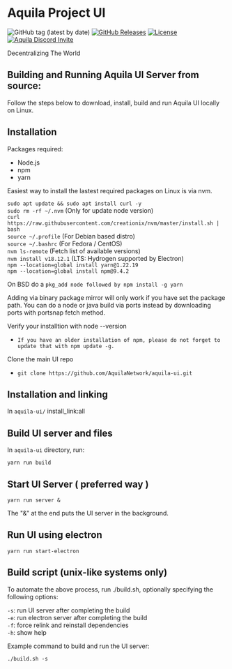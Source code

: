 # Aquila Project UI

![GitHub tag (latest by date)](https://img.shields.io/github/v/tag/Aquila/aquila-ui?label=latest%20version)
[![GitHub Releases](https://img.shields.io/github/downloads/Aquila/aquila-ui/latest/total)](https://github.com/Aquila/aquila-ui/releases/latest)
[![License](https://img.shields.io/badge/license-GPL--3.0-blue)](https://opensource.org/licenses/GPL-3.0)
[![Aquila Discord Invite](https://img.shields.io/discord/745037351163527189?color=%237289DA&label=chat&logo=discord&logoColor=white)](https://discord.com/invite/54UyhB7)

Decentralizing The World

Building and Running Aquila UI Server from source:
----------------------------------------------------
Follow the steps below to download, install, build and run Aquila UI locally on Linux.


Installation
------------
Packages required:
 - Node.js
 - npm
 - yarn

Easiest way to install the lastest required packages on Linux is via nvm. 

``` sudo apt update && sudo apt install curl -y ``` <br/>
``` sudo rm -rf ~/.nvm ``` (Only for update node version)<br/>
``` curl https://raw.githubusercontent.com/creationix/nvm/master/install.sh | bash ``` <br/>
``` source ~/.profile ``` (For Debian based distro) <br/>
``` source ~/.bashrc ``` (For Fedora / CentOS) <br/>
``` nvm ls-remote ``` (Fetch list of available versions) <br/>
``` nvm install v18.12.1 ```  (LTS: Hydrogen supported by Electron) <br/>
``` npm --location=global install yarn@1.22.19 ``` <br/>
``` npm --location=global install npm@9.4.2 ``` <br/>

On BSD do a ``` pkg_add node followed by npm install -g yarn ```

Adding via binary package mirror will only work if you have set the package path. You can do a node or java build via ports instead by downloading ports with portsnap fetch method.

Verify your installtion with node --version <br/>
- ``` If you have an older installation of npm, please do not forget to update that with npm update -g. ```

Clone the main UI repo
 - ``` git clone https://github.com/AquilaNetwork/aquila-ui.git ```

Installation and linking
------------------------
 In `aquila-ui/` install_link:all


Build UI server and files
-------------------------
In `aquila-ui` directory, run:
```
yarn run build
```

Start UI Server ( preferred way )
---------------
```
yarn run server &
```
The "&" at the end puts the UI server in the background.

Run UI using electron
---------------------
```
yarn run start-electron
```

Build script (unix-like systems only)
-------------------------------------
To automate the above process, run ./build.sh, optionally specifying the following options:

`-s`: run UI server after completing the build<br />
`-e`: run electron server after completing the build<br />
`-f`: force relink and reinstall dependencies<br />
`-h`: show help<br />

Example command to build and run the UI server:
```
./build.sh -s
```
